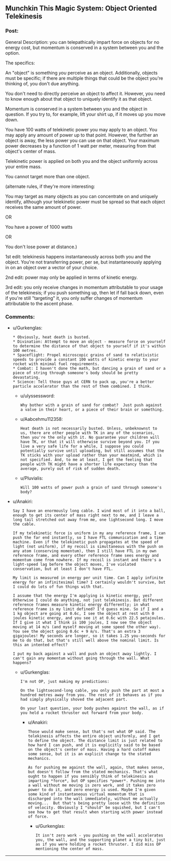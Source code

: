 ## Munchkin This Magic System: Object Oriented Telekinesis

### Post:

General Description: you can telepathically impart force on objects for no energy cost, but momentum is conserved in a system between you and the option.

The specifics:

An "object" is something *you* perceive as an object. Additionally, objects must be specific; if there are multiple things that could be the object you're thinking of, you don't due anything.

You don't need to directly perceive an object to affect it. However, you need to know enough about that object to uniquely identify it as that object.

Momentum is conserved in a system between you and the object in question. If you try to, for example, lift your shirt up, if it moves up you move down.

You have 100 watts of telekinetic power you may apply to an object. You may apply any amount of power up to that point. However, the further an object is away, the less power you can use on that object. Your maximum power decreases by a function of 1 watt per meter, measuring from that object's center of mass.

Telekinetic power is applied on both you and the object uniformly across your entire mass.

You cannot target more than one object.

(alternate rules, if they're more interesting:

You may target as many objects as you can concentrate on and uniquely identify, although your telekinetic power must be spread so that each object receives the same amount of power.

OR

You have a power of 1000 watts

OR

You don't lose power at distance.)

1st edit: telekinesis happens instantaneously across both you and the object. You're not transferring power, per se, but instantaneously applying in on an object over a vector of your choice.

2nd edit: power may only be applied in terms of kinetic energy.

3rd edit: you only receive changes in momentum attributable to your usage of the telekinesis; if you push something up, then let if fall back down, even if you're still "targeting" it, you only suffer changes of momentum attributable to the ascent phase.

### Comments:

- u/Gurkenglas:
  ```
  * Obviously, heat death is busted.
  * Divination: Attempt to move an object - measure force on yourself to determine the distance of that object to yourself if it's within 100 metres.
  * Spaceflight: Propel microscopic grains of sand to relativistic speeds to provide a constant 100 watts of kinetic energy to your rocket with minimal fuel requirements.
  * Combat: I haven't done the math, but dancing a grain of sand or a piece of string through someone's body should be pretty devastating.
  * Science: Tell those guys at CERN to pack up, you're a better particle accelerator than the rest of them combined. I think.
  ```

  - u/ulyssessword:
    ```
    Why bother with a grain of sand for combat?  Just push against a valve in their heart, or a piece of their brain or something.
    ```

  - u/Aabcehmu112358:
    ```
    Heat death is not necessarily busted. Unless, unbeknownst to us, there are other people with TK in any of the scenarios, then you're the only with it. No guarantee your children will have TK, or that it will otherwise survive beyond you. If you live a very safe life for a while, I suppose you could potentially survive until uploading, but still assumes that the TK sticks with your upload rather than your meatmind, which is not specified. And, to me at least, I get the feeling that people with TK might have a shorter life expectancy than the average, purely out of risk of sudden death.
    ```

  - u/Pluvialis:
    ```
    Will 100 watts of power push a grain of sand through someone's body?
    ```

- u/Anakiri:
  ```
  Say I have an enormously long cable. I wind most of it into a ball, enough to get its center of mass right next to me, and I leave a long tail stretched out away from me, one lightsecond long. I move the cable.

  If my telekinetic force is uniform in my any reference frame, I can push the far end instantly, so I have FTL communication and a time machine. Even if the telekinetic push propagates at the speed of light (not uniform), if my recoil is simultaneous with the push on any atom (conserving momentum), then I still have FTL in my own reference frame, and every other reference frame sees energy and momentum come from nowhere. If my recoil is instant and there's a light-speed lag before the object moves, I've violated conservation, but at least I don't have FTL.

  My limit is measured in energy per unit time. Can I apply infinite energy for an infinitesimal time? I certainly wouldn't survive, but I could do lots of fun things with that.

  I assume that the energy I'm applying is kinetic energy, yes? Otherwise I could do anything, not just telekinesis. But different reference frames measure kinetic energy differently; in what reference frame is my limit defined? I'd guess mine. So if I and a 1 kg object are going at 0.6c, I see the object at rest with 0 joules kinetic energy, and you see it at 0.6c with 22.5 petajoules. If I give it what I think is 100 joules, I now see the object moving at 14 m/s (and myself moving at some speed the other way). You see the object going 0.6c + 9 m/s. That's an extra 3 gigajoules! My seconds are longer, so it takes 1.25 you-seconds for me to do that, but that's still well above the nominal limit. Is this an intented effect?

  I put my back against a wall and push an object away lightly. I can't gain any momentum without going through the wall. What happens?
  ```

  - u/Gurkenglas:
    ```
    I'm not OP, just making my predictions:

    On the lightsecond-long cable, you only push the part at most a hundred metres away from you. The rest of it behaves as if you had simply physically shoved the adjacent part.

    On your last question, your body pushes against the wall, as if you held a rocket thruster out forward from your body.
    ```

    - u/Anakiri:
      ```
      Those would make sense, but that's not what OP said. The telekinesis affects the entire object uniformly, and I get to define the object. The distance limit is just related to how hard I can push, and it is explicitly said to be based on the object's center of mass. Having a hard cutoff makes some sense, but it is an explicit change to the stated mechanics.

      As for pushing me against the wall, again, that makes sense, but doesn't follow from the stated mechanics. That's what ought to happen if you sensibly think of telekinesis as imparting *force*, but OP specifies *power*. Pushing me into a wall without me moving is zero work, and it takes zero power to do it, and zero energy is used. Maybe I'm given some kind of instantaneous virtual momentum that is discharged into the wall immediately, without me actually moving...  But that's being pretty loose with the definition of velocity. Obviously I "should" be squished, but I can't see how to get that result when starting with power instead of force.
      ```

      - u/Gurkenglas:
        ```
        It isn't zero work - you pushing on the wall accelerates you, the wall, and the supporting planet a tiny bit, just as if you were holding a rocket thruster. I did miss OP mentioning the center of mass.
        ```

---

